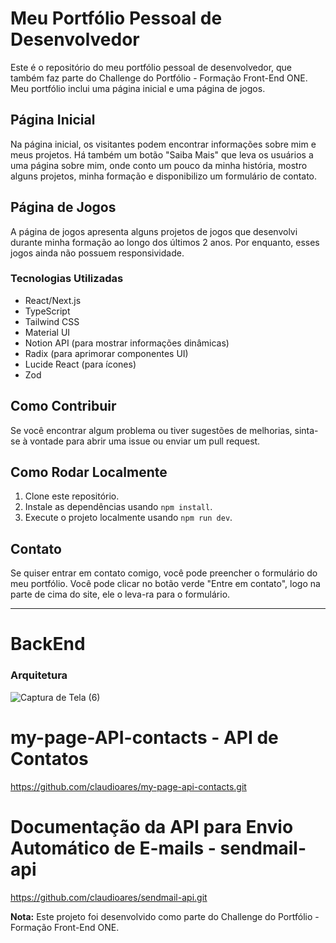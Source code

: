 # Meu Portfólio Pessoal de Desenvolvedor

Este é o repositório do meu portfólio pessoal de desenvolvedor, que também faz parte do Challenge do Portfólio - Formação Front-End ONE. Meu portfólio inclui uma página inicial e uma página de jogos.

## Página Inicial

Na página inicial, os visitantes podem encontrar informações sobre mim e meus projetos. Há também um botão "Saiba Mais" que leva os usuários a uma página sobre mim, onde conto um pouco da minha história, mostro alguns projetos, minha formação e disponibilizo um formulário de contato.

## Página de Jogos

A página de jogos apresenta alguns projetos de jogos que desenvolvi durante minha formação ao longo dos últimos 2 anos. Por enquanto, esses jogos ainda não possuem responsividade.

### Tecnologias Utilizadas

- React/Next.js
- TypeScript
- Tailwind CSS
- Material UI
- Notion API (para mostrar informações dinâmicas)
- Radix (para aprimorar componentes UI)
- Lucide React (para ícones)
- Zod

## Como Contribuir

Se você encontrar algum problema ou tiver sugestões de melhorias, sinta-se à vontade para abrir uma issue ou enviar um pull request.

## Como Rodar Localmente

1. Clone este repositório.
2. Instale as dependências usando `npm install`.
3. Execute o projeto localmente usando `npm run dev`.

## Contato

Se quiser entrar em contato comigo, você pode preencher o formulário do meu portfólio. Você pode clicar no botão verde "Entre em contato", logo na parte de cima do site, ele o leva-ra para o formulário.

---

# BackEnd
### Arquitetura

![Captura de Tela (6)](https://github.com/claudioares/my-page/assets/95495192/2fa746aa-986b-4209-b582-ddb25d180e06)

# my-page-API-contacts - API de Contatos
https://github.com/claudioares/my-page-api-contacts.git

# Documentação da API para Envio Automático de E-mails - sendmail-api
https://github.com/claudioares/sendmail-api.git



**Nota:** Este projeto foi desenvolvido como parte do Challenge do Portfólio - Formação Front-End ONE.
